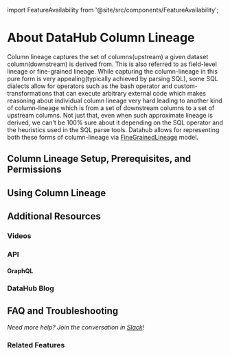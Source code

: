 import FeatureAvailability from '@site/src/components/FeatureAvailability';

# About DataHub Column Lineage
Column lineage captures the set of columns(upstream) a given dataset column(downstream) is derived from. 
This is also referred to as field-level lineage or fine-grained lineage. While capturing the column-lineage 
in this pure form is very appealing(typically achieved by parsing SQL), some SQL dialects allow for operators such as the bash operator 
and custom-transformations that can execute arbitrary external code which makes reasoning about individual column lineage very hard leading to
another kind of column-lineage which is from a set of downstream columns to a set of upstream columns. Not just that,
even when such approximate lineage is derived, we can't be 100% sure about it depending on the SQL operator and the
heuristics used in the SQL parse tools.
Datahub allows for representing both these forms of column-lineage via [FineGrainedLineage](https://github.com/datahub-project/datahub/blob/master/metadata-models/src/main/pegasus/com/linkedin/dataset/FineGrainedLineage.pdl) model. 

<!-- All Feature Guides should begin with `About DataHub ` to improve SEO -->

<!-- 
Update feature availability; by default, feature availabilty is Self-Hosted and Managed DataHub
Add in `saasOnly` for Managed DataHub-only features
 -->

<FeatureAvailability/>

<!-- This section should provide a plain-language overview of feature. Consider the following:
* What does this feature do? Why is it useful?
* What are the typical use cases?
* Who are the typical users?
* In which DataHub Version did this become available? -->

## Column Lineage Setup, Prerequisites, and Permissions

<!-- This section should provide plain-language instructions on how to configure the feature:
* What special configuration is required, if any?
* How can you confirm you configured it correctly? What is the expected behavior?
* What access levels/permissions are required within DataHub? -->

## Using Column Lineage

<!-- Plain-language instructions of how to use the feature
Provide a step-by-step guide to use feature, including relevant screenshots and/or GIFs
* Where/how do you access it?
* What best practices exist?
* What are common code snippets?
 -->

## Additional Resources

<!-- Comment out any irrelevant or empty sections -->

### Videos

<!-- Use the following format to embed YouTube videos:
**Title of YouTube video in bold text**
<p align="center">
<iframe width="560" height="315" src="www.youtube.com/embed/VIDEO_ID" title="YouTube video player" frameborder="0" allow="accelerometer; autoplay; clipboard-write; encrypted-media; gyroscope; picture-in-picture" allowfullscreen></iframe>
</p> 
-->

<!-- 
NOTE: Find the iframe details in YouTube by going to Share > Embed 
 -->

### API
#### GraphQL

<!-- Bulleted list of relevant GraphQL docs; comment out section if none -->

### DataHub Blog

<!-- Bulleted list of relevant DataHub Blog posts; comment out section if none -->

## FAQ and Troubleshooting

<!-- Use the following format:
**Question in bold text**
Response in plain text
-->

*Need more help? Join the conversation in [Slack](http://slack.datahubproject.io)!*

### Related Features

<!-- Bulleted list of related features; comment out section if none -->